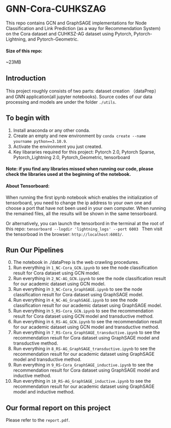 # GNN-Cora-CUHKSZAG
This repo contains GCN  and GraphSAGE implementations for Node Classification and Link Prediction (as a way for Recommendation System) on the Cora dataset and CUHKSZ-AG dataset using Pytorch, Pytorch-Lightning, and Pytorch-Geometric.
#### Size of this repo:
~23MB
## Introduction
This project roughly consists of two parts: dataset creation （dataPrep） and GNN application(all jupyter notebooks). Source codes of our data processing and models are under the folder `./utils`. 
## To begin with 
1. Install anaconda or any other conda.
2. Create an empty and new environment by `conda create --name yourname python==3.10.9`.
3. Activate the environment you just created.
4. Key libararies required for this project:
Pytorch 2.0, Pytorch Sparse, Pytorch_Lightning 2.0, Pytorch_Geometric, tensorboard
#### Note: if you find any libraries missed when running our code, please check the libraries used at the beginning of the notebook. 
#### About Tensorboard: 
When running the first ipynb notebook which enables the initialization of tensorboard, you need to change the ip address to your own one and choose a port that have not been used in your own computer. When running the remained files, all the results will be shown in the same tensorboard.

Or alternatively, you can launch the tensorbord in the terminal at the root of this repo:
`tensorboard --logdir 'lightning_logs' --port 6003 `
Then visit the tensorboad in the browser: `http://localhost:6003/`.

## Run Our Pipelines
0. The notebook in ./dataPrep is the web crawling procedures.
1. Run everything in `1_NC-Cora_GCN.ipynb` to see the node classification result for Cora dataset using GCN model.
2. Run everything in `2_NC-AG_GCN.ipynb` to see the node classification result for our academic dataset using GCN model.
3. Run everything in `3_NC-Cora_GraphSAGE.ipynb` to see the node classification result for Cora dataset using GraphSAGE model.
4. Run everything in `4_NC-AG_GraphSAGE.ipynb` to see the node classification result for our academic dataset using GraphSAGE model.
5. Run everything in `5_RS-Cora_GCN.ipynb` to see the recommendation result for Cora dataset using GCN model and transductive method.
5. Run everything in `6_RS-AG_GCN.ipynb` to see the recommendation result for our academic dataset using GCN model and transductive method.
6. Run everything in `7_RS-Cora_GraphSAGE_transductive.ipynb` to see the recommendation result for Cora dataset using GraphSAGE model and transductive method.
7. Run everything in `8_RS-AG_GraphSAGE_transductive.ipynb` to see the recommendation result for our academic dataset using GraphSAGE model and transductive method.
8. Run everything in `9_RS-Cora_GraphSAGE_inductive.ipynb` to see the recommendation result for Cora dataset using GraphSAGE model and inductive method.
9. Run everything in `10_RS-AG_GraphSAGE_inductive.ipynb` to see the recommendation result for our academic dataset using GraphSAGE model and inductive method.
## Our formal report on this project
Please refer to the `report.pdf`.
